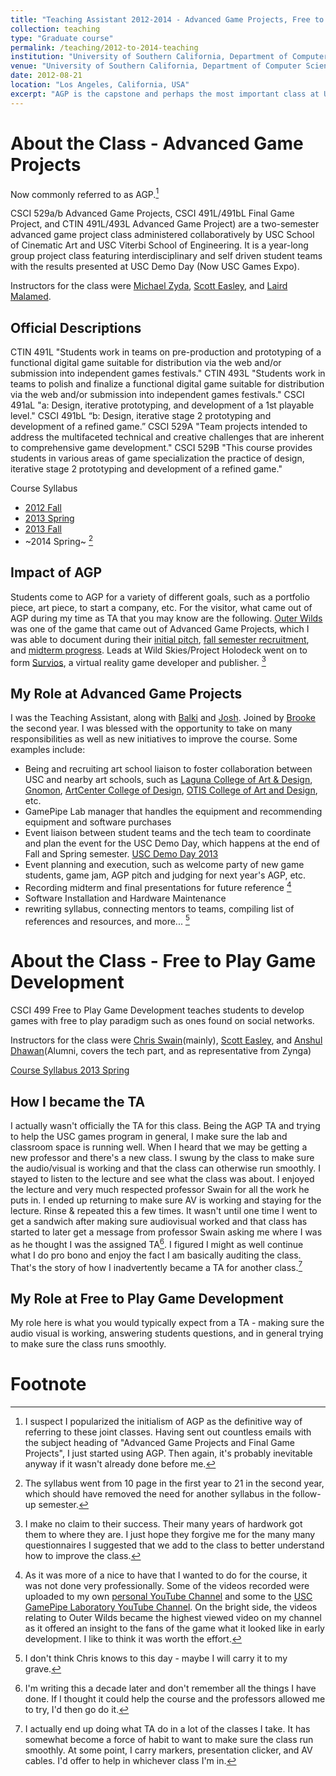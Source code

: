 ```yaml
---
title: "Teaching Assistant 2012-2014 - Advanced Game Projects, Free to Play Game Development"
collection: teaching
type: "Graduate course"
permalink: /teaching/2012-to-2014-teaching
institution: "University of Southern California, Department of Computer Science"
venue: "University of Southern California, Department of Computer Science"
date: 2012-08-21
location: "Los Angeles, California, USA"
excerpt: "AGP is the capstone and perhaps the most important class at USC Games. While foolish and detrimental to graduating on time, I dedicated my first two years of PhD to doing what I can to improve AGP and games program at USC. I did a lot, messed up a lot, and learned a lot. I look forward to doing something like this again (but better)."
---
```


# About the Class - Advanced Game Projects
Now commonly referred to as AGP.[^1] 

CSCI 529a/b Advanced Game Projects, CSCI 491L/491bL Final Game Project, and CTIN 491L/493L Advanced Game Project) are a two-semester advanced game project class administered collaboratively by USC School of Cinematic Art and USC Viterbi School of Engineering.
It is a year-long group project class featuring interdisciplinary and self driven student teams with the results presented at USC Demo Day (Now USC Games Expo).

Instructors for the class were [Michael Zyda](https://www.linkedin.com/in/mikezyda/), [Scott Easley](https://www.linkedin.com/in/scott-easley-b209771/), and [Laird Malamed](https://www.linkedin.com/in/lairdo/).

## Official Descriptions
CTIN 491L
"Students work in teams on pre-production and prototyping of a functional digital game suitable for distribution via the web and/or submission into independent games festivals."
CTIN 493L
"Students work in teams to polish and finalize a functional digital game suitable for distribution via the web and/or submission into independent games festivals."
CSCI 491aL
"a: Design, iterative prototyping, and development of a 1st playable level."
CSCI 491bL
“b: Design, iterative stage 2 prototyping and development of a refined game.”
CSCI 529A
"Team projects intended to address the multifaceted technical and creative challenges that are inherent to comprehensive game development."
CSCI 529B
"This course provides students in various areas of game specialization the practice of design, iterative stage 2 prototyping and development of a refined game."

Course Syllabus 
* [2012 Fall](https://web-app.usc.edu/soc/syllabus/20123/18370.pdf)
* [2013 Spring ](https://web-app.usc.edu/soc/syllabus/20131/18373.pdf)
* [2013 Fall](https://web-app.usc.edu/soc/syllabus/20133/18370.pdf)
* ~2014 Spring~ [^7]

## Impact of AGP
Students come to AGP for a variety of different goals, such as a portfolio piece, art piece, to start a company, etc. For the visitor, what came out of AGP during my time as TA that you may know are the following.
[Outer Wilds](https://en.wikipedia.org/wiki/Outer_Wilds) was one of the game that came out of Advanced Game Projects, which I was able to document during their [initial pitch](https://youtu.be/GvC2OBM2AdI), [fall semester recruitment](https://youtu.be/-C0heGutkqg), and [midterm progress](https://youtu.be/Tgq-tpbEOnQ). Leads at Wild Skies/Project Holodeck went on to form [Survios](https://survios.com/studio/), a virtual reality game developer and publisher. [^2]

## My Role at Advanced Game Projects
I was the Teaching Assistant, along with [Balki](https://www.linkedin.com/in/balkithewise/) and [Josh](https://www.linkedin.com/in/josh-joiner/). Joined by [Brooke](https://www.linkedin.com/in/brookehubert/) the second year. 
I was blessed with the opportunity to take on many responsibilities as well as new initiatives to improve the course. Some examples include: 
* Being and recruiting art school liaison to foster collaboration between USC and nearby art schools, such as [Laguna College of Art & Design](https://www.lcad.edu/), [Gnomon](https://www.gnomon.edu/), [ArtCenter College of Design](https://www.artcenter.edu/), [OTIS College of Art and Design](https://www.otis.edu/index.html), etc.
* GamePipe Lab manager that handles the equipment and recommending equipment and software purchases
* Event liaison between student teams and the tech team to coordinate and plan the event for the USC Demo Day, which happens at the end of Fall and Spring semester. [USC Demo Day 2013](https://cinema.usc.edu/news/article.cfm?id=13575)
* Event planning and execution, such as welcome party of new game students, game jam, AGP pitch and judging for next year's AGP, etc.
* Recording midterm and final presentations for future reference [^3]
* Software Installation and Hardware Maintenance
* rewriting syllabus, connecting mentors to teams, compiling list of references and resources, and more... [^4]

# About the Class - Free to Play Game Development
CSCI 499 Free to Play Game Development teaches students to develop games with free to play paradigm such as ones found on social networks.

Instructors for the class were [Chris Swain](https://www.linkedin.com/in/chrisswain1/)(mainly), [Scott Easley](https://www.linkedin.com/in/scott-easley-b209771/), and [Anshul Dhawan](https://www.linkedin.com/in/anshuldhawan/)(Alumni, covers the tech part, and as representative from Zynga)

[Course Syllabus 2013 Spring](https://web-app.usc.edu/soc/syllabus/20131/30007.doc)

## How I became the TA
I actually wasn't officially the TA for this class. Being the AGP TA and trying to help the USC games program in general, I make sure the lab and classroom space is running well. 
When I heard that we may be getting a new professor and there's a new class. I swung by the class to make sure the audio/visual is working and that the class can otherwise run smoothly. 
I stayed to listen to the lecture and see what the class was about. I enjoyed the lecture and very much respected professor Swain for all the work he puts in. I ended up returning to make sure AV is working and staying for the lecture. Rinse & repeated this a few times. It wasn't until one time I went to get a sandwich after making sure audiovisual worked and that class has started to later get a message from professor Swain asking me where I was as he thought I was the assigned TA[^5]. I figured I might as well continue what I do pro bono and enjoy the fact I am basically auditing the class. That's the story of how I inadvertently became a TA for another class.[^6]

## My Role at Free to Play Game Development
My role here is what you would typically expect from a TA - making sure the audio visual is working, answering students questions, and in general trying to make sure the class runs smoothly.

# Footnote
[^1]: I suspect I popularized the initialism of AGP as the definitive way of referring to these joint classes. Having sent out countless emails with the subject heading of "Advanced Game Projects and Final Game Projects", I just started using AGP. Then again, it's probably inevitable anyway if it wasn't already done before me.
[^2]: I make no claim to their success. Their many years of hardwork got them to where they are. I just hope they forgive me for the many many questionnaires I suggested that we add to the class to better understand how to improve the class.
[^3]: As it was more of a nice to have that I wanted to do for the course, it was not done very professionally. Some of the videos recorded were uploaded to my own [personal YouTube Channel](https://www.youtube.com/@PowenYao/videos) and some to the [USC GamePipe Laboratory YouTube Channel](https://www.youtube.com/@USCGamePipeLaboratory/videos). On the bright side, the videos relating to Outer Wilds became the highest viewed video on my channel as it offered an insight to the fans of the game what it looked like in early development. I like to think it was worth the effort.
[^4]: I don't think Chris knows to this day - maybe I will carry it to my grave.
[^5]: I'm writing this a decade later and don't remember all the things I have done. If I thought it could help the course and the professors allowed me to try, I'd then go do it.
[^6]: I actually end up doing what TA do in a lot of the classes I take. It has somewhat become a force of habit to want to make sure the class run smoothly. At some point, I carry markers, presentation clicker, and AV cables. I'd offer to help in whichever class I'm in.
[^7]: The syllabus went from 10 page in the first year to 21 in the second year, which should have removed the need for another syllabus in the follow-up semester.